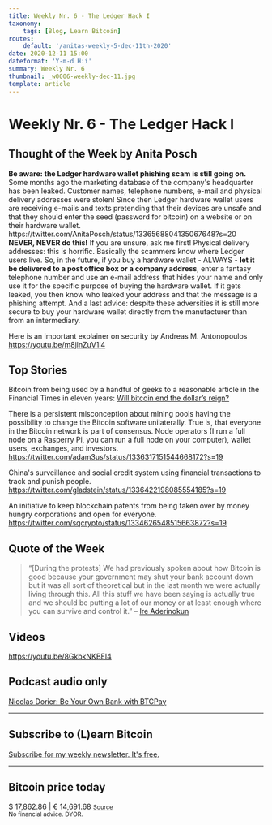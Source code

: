 ```yaml
---
title: Weekly Nr. 6 - The Ledger Hack I
taxonomy:
    tags: [Blog, Learn Bitcoin]
routes:
    default: '/anitas-weekly-5-dec-11th-2020'
date: 2020-12-11 15:00
dateformat: 'Y-m-d H:i'
summary: Weekly Nr. 6
thumbnail: _w0006-weekly-dec-11.jpg
template: article
---
```


# Weekly Nr. 6 - The Ledger Hack I

<h2>Thought of the Week by Anita Posch</h2>
<strong>Be aware: the Ledger hardware wallet phishing scam is still going on.</strong> Some months ago the marketing database of the company's headquarter has been leaked. Customer names, telephone numbers, e-mail and physical delivery addresses were stolen! Since then Ledger hardware wallet users are receiving e-mails and texts pretending that their devices are unsafe and that they should enter the seed (password for bitcoin) on a website or on their hardware wallet. 
https://twitter.com/AnitaPosch/status/1336568804135067648?s=20
<strong>NEVER, NEVER do this!</strong> If you are unsure, ask me first!
Physical delivery addresses: this is horrific. Basically the scammers know where Ledger users live. So, in the future, if you buy a hardware wallet - ALWAYS - <strong>let it be delivered to a post office box or a company address</strong>, enter a fantasy telephone number and use an e-mail address that hides your name and only use it for the specific purpose of buying the hardware wallet. If it gets leaked, you then know who leaked your address and that the message is a phishing attempt.
And a last advice: despite these adversities it is still more secure to buy your hardware wallet directly from the manufacturer than from an intermediary.

Here is an important explainer on security by Andreas M. Antonopoulos
https://youtu.be/m8jlnZuV1i4


<h2>Top Stories</h2>

Bitcoin from being used by a handful of geeks to a reasonable article in the Financial Times in eleven years: <a href="https://www.ft.com/content/ea33b688-12e0-459c-80c5-2efba58e6f1a" rel="noopener noreferrer" target="_blank">Will bitcoin end the dollar’s reign?</a>

There is a persistent misconception about mining pools having the possibility to change the Bitcoin software unilaterally. True is, that everyone in the Bitcoin network is part of consensus. Node operators (I run a full node on a Rasperry Pi, you can run a full node on your computer), wallet users, exchanges, and investors.
https://twitter.com/adam3us/status/1336317151544668172?s=19

China's surveillance and social credit system using financial transactions to track and punish people.
https://twitter.com/gladstein/status/1336422198085554185?s=19

An initiative to keep blockchain patents from being taken over by money hungry corporations and open for everyone.
https://twitter.com/sqcrypto/status/1334626548515663872?s=19


<h2>Quote of the Week</h2>
<blockquote>“[During the protests] We had previously spoken about how Bitcoin is good because your government may shut your bank account down but it was all sort of theoretical but in the last month we were actually living through this. All this stuff we have been saying is actually true and we should be putting a lot of our money or at least enough where you can survive and control it.” – <a href="https://bitcoinundco.com/en/nigerian-feminist-coalition/" rel="noopener noreferrer" target="_blank">Ire Aderinokun</a></blockquote>

<h2>Videos</h2>

https://youtu.be/8GkbkNKBEl4

<h2>Podcast audio only</h2>
<a href="https://bitcoinundco.com/en/nicolas-dorier/" target="_blank" rel="noopener noreferrer">Nicolas Dorier: Be Your Own Bank with BTCPay</a>

---
## Subscribe to (L)earn Bitcoin

[Subscribe for my weekly newsletter. It's free.](https://anita.link/weekly)

---
<div class="white-box">
<h2>Bitcoin price today</h2>
$ 17,862.86 | € 14,691.68
<small><a href="https://www.coingecko.com/en/coins/bitcoin" target="_blank" rel="noopener noreferrer">Source</a></small>

</div>
<small>No financial advice. DYOR.</small>